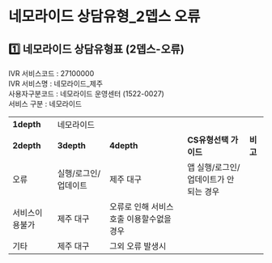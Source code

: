 # 네모라이드 상담유형_2뎁스 오류

**1️⃣ 네모라이드** **상담유형표 (2뎁스-오류)**
--------------------------------

IVR 서비스코드 : 27100000  
IVR 서비스명 : 네모라이드\_제주  
사용자구분코드 : 네모라이드 운영센터 (1522-0027)  
서비스 구분 : 네모라이드

|  |  |  |  |  |
| --- | --- | --- | --- | --- |
| **1depth** | 네모라이드 | | | |
| **2depth** | **3depth** | **4depth** | **CS유형선택 가이드** | **비고** |
| 오류 | 실행/로그인/업데이트 | 제주    대구 | 앱 실행/로그인/업데이트가 안되는 경우 |  |
| 서비스이용불가 | 제주    대구 | 오류로 인해 서비스 호출 이용할수없을 경우 |  |
| 기타 | 제주    대구 | 그외 오류 발생시 |  |